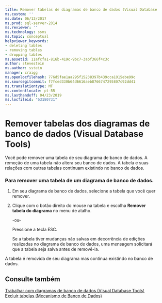 ```yaml
---
title: Remover tabelas de diagramas de banco de dados (Visual Database Tools) | Microsoft Docs
ms.custom: ''
ms.date: 06/13/2017
ms.prod: sql-server-2014
ms.reviewer: ''
ms.technology: ssms
ms.topic: conceptual
helpviewer_keywords:
- deleting tables
- removing tables
- dropping tables
ms.assetid: 11afcfa1-816b-419c-9bc7-3abf366f4c3c
author: stevestein
ms.author: sstein
manager: craigg
ms.openlocfilehash: 776d5fae1aa295f15238397b439cca1015ebe99c
ms.sourcegitcommit: f7fced330b64d6616aeb8766747295807c92dd41
ms.translationtype: MT
ms.contentlocale: pt-BR
ms.lasthandoff: 04/23/2019
ms.locfileid: "63180731"
---
```

# <a name="remove-tables-from-database-diagrams-visual-database-tools"></a>Remover tabelas dos diagramas de banco de dados (Visual Database Tools)
  Você pode remover uma tabela de seu diagrama de banco de dados. A remoção de uma tabela não altera seu banco de dados. A tabela e suas relações com outras tabelas continuam existindo no banco de dados.  
  
### <a name="to-remove-a-table-from-a-database-diagram"></a>Para remover uma tabela de um diagrama de banco de dados.  
  
1.  Em seu diagrama de banco de dados, selecione a tabela que você quer remover.  
  
2.  Clique com o botão direito do mouse na tabela e escolha **Remover tabela do diagrama** no menu de atalho.  
  
     -ou-  
  
     Pressione a tecla ESC.  
  
     Se a tabela tiver mudanças não salvas em decorrência de edições realizadas no diagrama de banco de dados, uma mensagem solicitará que a tabela seja salva antes de removê-la.  
  
 A tabela é removida de seu diagrama mas continua existindo no banco de dados.  
  
## <a name="see-also"></a>Consulte também  
 [Trabalhar com diagramas de banco de dados &#40;Visual Database Tools&#41;](visual-database-tools.md)   
 [Excluir tabelas &#40;Mecanismo de Banco de Dados&#41;](../../relational-databases/tables/delete-tables-database-engine.md)  
  
  
